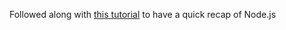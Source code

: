 Followed along with [this tutorial](https://www.youtube.com/watch?v=fBNz5xF-Kx4) to have a quick recap of Node.js